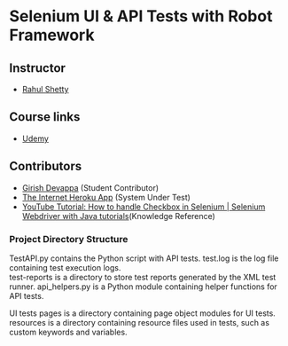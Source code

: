 # Selenium UI & API Tests with Robot Framework

## Instructor
- [Rahul Shetty](https://www.udemy.com/user/rahul445/)

## Course links
- [Udemy](https://www.udemy.com/course/robot-framework-with-python-selenium/?couponCode=ST15MT31224)

## Contributors
- [Girish Devappa](https://github.com/giri81) (Student Contributor)
- [The Internet Heroku App](https://the-internet.herokuapp.com/) (System Under Test)
- [YouTube Tutorial: How to handle Checkbox in Selenium | Selenium Webdriver with Java tutorials](https://youtu.be/7BtHDhaN65o?si=HxI3ChnrJBNnXc1X)(Knowledge Reference)

### Project Directory Structure
TestAPI.py contains the Python script with API tests. test.log is the log file containing test execution logs.  
test-reports is a directory to store test reports generated by the XML test runner.
api_helpers.py is a Python module containing helper functions for API tests.

UI tests
pages is a directory containing page object modules for UI tests.
resources is a directory containing resource files used in tests, such as custom keywords and variables.
